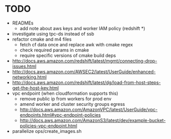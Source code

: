 # TODO
- READMEs
  - add note about aws keys and worker IAM policy (redshift *)
- investigate using tpc-ds instead of ssb
- refactor cmake and m4 files
  - fetch cf data once and replace awk with cmake regex
  - check required params in cmake
  - require specific versions of cmake build deps
- http://docs.aws.amazon.com/redshift/latest/mgmt/connecting-drop-issues.html
- http://docs.aws.amazon.com/AWSEC2/latest/UserGuide/enhanced-networking.html
- http://docs.aws.amazon.com/redshift/latest/dg/load-from-host-steps-get-the-host-key.html
- vpc endpoint (when cloudformation supports this)
  - remove public ip from workers for prod env
  - amend worker and cluster security groups egress
  - http://docs.aws.amazon.com/AmazonVPC/latest/UserGuide/vpc-endpoints.html#vpc-endpoint-policies
  - http://docs.aws.amazon.com/AmazonS3/latest/dev/example-bucket-policies-vpc-endpoint.html
- parallelize ops/create_images.sh

